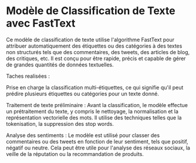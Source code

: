# Modèle de Classification de Texte avec FastText


Ce modèle de classification de texte utilise l'algorithme FastText pour attribuer automatiquement des étiquettes ou des catégories à des textes non structurés tels que des commentaires, des tweets, des articles de blog, des critiques, etc. Il est conçu pour être rapide, précis et capable de gérer de grandes quantités de données textuelles.

Taches realisées : 

Prise en charge la classification multi-étiquettes, ce qui signifie qu'il peut prédire plusieurs étiquettes ou catégories pour un texte donné.

Traitement de texte préliminaire : Avant la classification, le modèle effectue un prétraitement du texte, y compris le nettoyage, la normalisation et la représentation vectorielle des mots. Il utilise des techniques telles que la tokenisation, la suppression
des stop words.

Analyse des sentiments : Le modèle est utilisé pour classer des commentaires ou des tweets en fonction de leur sentiment, tels que positif, négatif ou neutre. Cela peut être utile pour l'analyse des réseaux sociaux,  la veille de la réputation ou la recommandation de produits.


